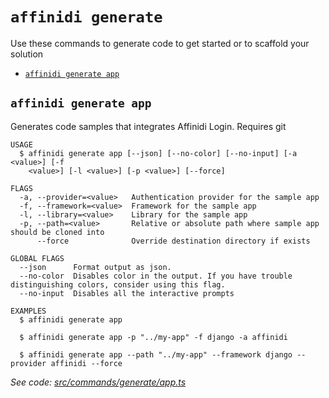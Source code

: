 `affinidi generate`
===================

Use these commands to generate code to get started or to scaffold your solution

* [`affinidi generate app`](#affinidi-generate-app)

## `affinidi generate app`

Generates code samples that integrates Affinidi Login. Requires git

```
USAGE
  $ affinidi generate app [--json] [--no-color] [--no-input] [-a <value>] [-f
    <value>] [-l <value>] [-p <value>] [--force]

FLAGS
  -a, --provider=<value>   Authentication provider for the sample app
  -f, --framework=<value>  Framework for the sample app
  -l, --library=<value>    Library for the sample app
  -p, --path=<value>       Relative or absolute path where sample app should be cloned into
      --force              Override destination directory if exists

GLOBAL FLAGS
  --json      Format output as json.
  --no-color  Disables color in the output. If you have trouble distinguishing colors, consider using this flag.
  --no-input  Disables all the interactive prompts

EXAMPLES
  $ affinidi generate app

  $ affinidi generate app -p "../my-app" -f django -a affinidi

  $ affinidi generate app --path "../my-app" --framework django --provider affinidi --force
```

_See code: [src/commands/generate/app.ts](https://github.com/affinidi/affinidi-cli/blob/v2.10.2/src/commands/generate/app.ts)_

